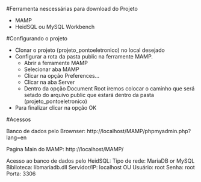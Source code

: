 #Ferramenta nescessárias para download do Projeto
  - MAMP
  - HeidSQL ou MySQL Workbench

#Configurando o projeto
- Clonar o projeto (projeto_pontoeletronico) no local desejado
- Configurar a rota da pasta public na ferramente MAMP.
    - Abrir a ferramente MAMP
    - Selecionar aba MAMP
    - Clicar na opção Preferences...
    - Clicar na aba Server
    - Dentro da opção Document Root iremos colocar o caminho que será setado do arquivo public que estará dentro da pasta (projeto_pontoeletronico)
- Para finalizar clicar na opção OK

#Acessos

Banco de dados pelo Brownser:  http://localhost/MAMP/phpmyadmin.php?lang=en

Pagina Main do MAMP: http://localhost/MAMP/

Acesso ao banco de dados pelo HeidSQL:
    Tipo de rede: MariaDB or MySQL
    Biblioteca: libmariadb.dll
    Servidor/IP: localhost OU 
    Usuário: root
    Senha: root
    Porta: 3306
    

